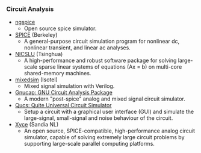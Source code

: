 ### Circuit Analysis
 - [ngspice](http://ngspice.sourceforge.net/)
   - Open source spice simulator.
 - [SPICE](http://bwrcs.eecs.berkeley.edu/Classes/IcBook/SPICE/) (Berkeley)
   - A general-purpose circuit simulation program for nonlinear dc, nonlinear transient, and linear ac analyses.
 - [NICSLU](https://github.com/chenxm1986/nicslu) (Tsinghua)
   - A high-performance and robust software package for solving large-scale sparse linear systems of equations (Ax = b) on multi-core shared-memory machines.
 - [mixedsim](https://github.com/Isotel/mixedsim) (Isotel)
   - Mixed signal simulation with Verilog.
 - [Gnucap: GNU Circuit Analysis Package](http://gnucap.org/dokuwiki/doku.php?id=gnucap:start)
   - A modern "post-spice" analog and mixed signal circuit simulator.
 - [Qucs: Quite Universal Circuit Simulator](https://github.com/Qucs/qucs/)
   - Setup a circuit with a graphical user interface (GUI) and simulate the large-signal, small-signal and noise behaviour of the circuit.
 - [Xyce](https://xyce.sandia.gov/) (Sandia NL)
   - An open source, SPICE-compatible, high-performance analog circuit simulator, capable of solving extremely large circuit problems by supporting large-scale parallel computing platforms.
